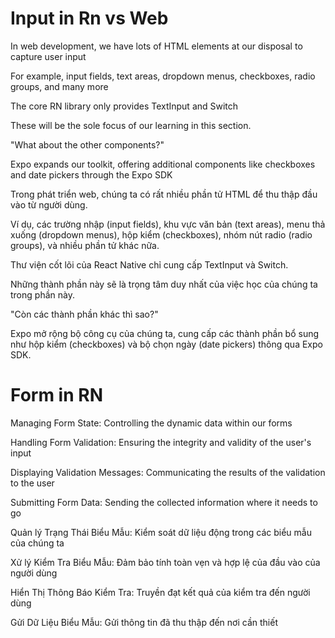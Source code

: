 # Input in Rn vs Web

In web development, we have lots of HTML elements at our disposal to capture user input

For example, input fields, text areas, dropdown menus, checkboxes, radio groups, and many more

The core RN library only provides TextInput and Switch

These will be the sole focus of our learning in this section.

"What about the other components?"

Expo expands our toolkit, offering additional components like checkboxes and date pickers through the Expo SDK

Trong phát triển web, chúng ta có rất nhiều phần tử HTML để thu thập đầu vào từ người dùng.

Ví dụ, các trường nhập (input fields), khu vực văn bản (text areas), menu thả xuống (dropdown menus), hộp kiểm (checkboxes), nhóm nút radio (radio groups), và nhiều phần tử khác nữa.

Thư viện cốt lõi của React Native chỉ cung cấp TextInput và Switch.

Những thành phần này sẽ là trọng tâm duy nhất của việc học của chúng ta trong phần này.

"Còn các thành phần khác thì sao?"

Expo mở rộng bộ công cụ của chúng ta, cung cấp các thành phần bổ sung như hộp kiểm (checkboxes) và bộ chọn ngày (date pickers) thông qua Expo SDK.

# Form in RN

Managing Form State: Controlling the dynamic data within our forms

Handling Form Validation: Ensuring the integrity and validity of the user's input

Displaying Validation Messages: Communicating the results of the validation to the user

Submitting Form Data: Sending the collected information where it needs to go

Quản lý Trạng Thái Biểu Mẫu: Kiểm soát dữ liệu động trong các biểu mẫu của chúng ta

Xử lý Kiểm Tra Biểu Mẫu: Đảm bảo tính toàn vẹn và hợp lệ của đầu vào của người dùng

Hiển Thị Thông Báo Kiểm Tra: Truyền đạt kết quả của kiểm tra đến người dùng

Gửi Dữ Liệu Biểu Mẫu: Gửi thông tin đã thu thập đến nơi cần thiết
